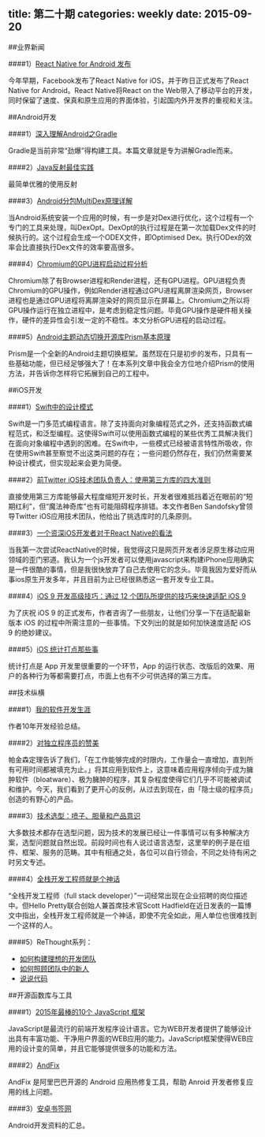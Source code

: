 title: 第二十期
categories: weekly
date: 2015-09-20
---

##业界新闻

####1）[React Native for Android 发布](https://facebook.github.io/react-native/)

今年早期，Facebook发布了React Native for iOS，并于昨日正式发布了React Native for Android。React Native将React on the Web带入了移动平台的开发，同时保留了速度、保真和原生应用的界面体验，引起国内外开发界的重视和关注。


##Android开发

####1）[深入理解Android之Gradle](http://android.jobbole.com/81436/?utm_source=tuicool)

Gradle是当前非常“劲爆”得构建工具。本篇文章就是专为讲解Gradle而来。

####2）[Java反射最佳实践](https://github.com/tianzhijiexian/Android-Best-Practices/blob/master/2015.9/reflect/reflect.md)

最简单优雅的使用反射

####3）[Android分包MultiDex原理详解](http://blog.csdn.net/yzzst/article/details/48290701)

当Android系统安装一个应用的时候，有一步是对Dex进行优化，这个过程有一个专门的工具来处理，叫DexOpt。DexOpt的执行过程是在第一次加载Dex文件的时候执行的。这个过程会生成一个ODEX文件，即Optimised Dex。执行ODex的效率会比直接执行Dex文件的效率要高很多。

####4）[Chromium的GPU进程启动过程分析](http://blog.csdn.net/luoshengyang/article/details/48123761)

Chromium除了有Browser进程和Render进程，还有GPU进程。GPU进程负责Chromium的GPU操作，例如Render进程通过GPU进程离屏渲染网页，Browser进程也是通过GPU进程将离屏渲染好的网页显示在屏幕上。Chromium之所以将GPU操作运行在独立进程中，是考虑到稳定性问题。毕竟GPU操作是硬件相关操作，硬件的差异性会引发一定的不稳性。本文分析GPU进程的启动过程。

####5）[Android主题动态切换开源库Prism基本原理](http://www.devtf.cn/?p=1056)

Prism是一个全新的Android主题切换框架。虽然现在只是初步的发布，只具有一些基础功能，但已经足够强大了！在本系列文章中我会全方位地介绍Prism的使用方法，并告诉你怎样将它拓展到自己的工程中。

##iOS开发

####1）[Swift中的设计模式](http://www.infoq.com/cn/articles/design-patterns-in-swift)

Swift是一门多范式编程语言。除了支持面向对象编程范式之外，还支持函数式编程范式，和泛型编程。这使得Swift可以使用函数式编程的某些优秀工具解决我们在面向对象编程中遇到的困难。在Swift中，一些模式已经被语言特性所吸收，你在使用Swift甚至察觉不出这类问题的存在；一些问题仍然存在，我们仍然需要某种设计模式，但实现起来会更为简便。

####2）[前Twitter iOS技术团队负责人：使用第三方库的四大准则](http://www.csdn.net/article/2015-09-15/2825703-when-to-avoid-libraries)

直接使用第三方库能够最大程度缩短开发时长，开发者很难抵挡着近在眼前的“短期红利”，但“魔法神奇库”也有可能阻碍程序排错。本文作者Ben Sandofsky曾领导Twitter iOS应用技术团队，他给出了挑选库时的几条原则。

####3）[一个资深iOS开发者对于React Native的看法](http://blog.csdn.net/zhe13/article/details/48439967#0-tsina-1-99344-397232819ff9a47a7b7e80a40613cfe1)

当我第一次尝试ReactNative的时候，我觉得这只是网页开发者涉足原生移动应用领域的歪门邪道。我认为一个js开发者可以使用javascript来构建iPhone应用确实是一件很酷的事情，但是我很快放弃了自己去使用它的念头。毕竟我因为爱好而从事ios原生开发多年，并且目前为止已经很熟悉这一套开发专业工具。

####4）[iOS 9 开发高级技巧：通过 12 个团队所提供的技巧来快速适配 iOS 9](https://realm.io/cn/news/tips-for-ios-9-development/?hmsr=toutiao.io&utm_medium=toutiao.io&utm_source=toutiao.io)

为了庆祝 iOS 9 的正式发布，作者咨询了一些朋友，让他们分享一下在适配最新版本 iOS 的过程中所需注意的一些事情。下文列出的就是如何加快速度适配 iOS 9 的绝妙建议。

####5）[iOS 统计打点那些事](http://limboy.me/ios/2015/09/09/ios-analytics.html?utm_source=tuicool)

统计打点是 App 开发里很重要的一个环节，App 的运行状态、改版后的效果、用户的各种行为等都需要打点，市面上也有不少可供选择的第三方库。 


##技术纵横

####1）[我的软件开发生涯](http://www.cnblogs.com/unruledboy/p/DevCareer.html?hmsr=toutiao.io&utm_medium=toutiao.io&utm_source=toutiao.io)

作者10年开发经验总结。

####2）[对独立程序员的赞美](http://www.labazhou.net/2015/09/a-salute-to-solo-programmers/)

帕金森定理告诉了我们，「在工作能够完成的时限内，工作量会一直增加，直到所有可用时间都被填充为止。」将其应用到软件上，这意味着应用程序倾向于成为臃肿软件（bloatware）、极为臃肿的程序，其复杂程度使得它们几乎不可能被调试和维护。今天，我们看到了更开心的反例，从过去到现在，由「隐士级的程序员」创造的有野心的产品。

####3）[技术选型：喷子、胆量和产品意识](http://ericliang.info/technology-selection-trolls-courage-and-product-sense/?hmsr=toutiao.io&utm_medium=toutiao.io&utm_source=toutiao.io)

大多数技术都存在选型问题，因为技术的发展已经让一件事情可以有多种解决方案，选型问题就自然出现。前段时间也有人说过语言选型，这里举的例子是在组件、框架、服务的范畴。其中有相通之处，各位可以自行领会，不同之处待有闲之时另文专述。

####4）[全栈开发工程师就是个神话](http://www.infoq.com/cn/news/2015/09/Stack-Ops)

“全栈开发工程师（full stack developer）”一词经常出现在企业招聘的岗位描述中。但Hello Pretty联合创始人兼首席技术官Scott Hadfield在近日发表的一篇博文中指出，全栈开发工程师就是一个神话，即使不完全如此，用人单位也很难找到一个这样的人。

####5）ReThought系列：

* [如何构建理想的开发团队](https://www.phodal.com/blog/rethink-one-build-dream-team/)
* [如何照顾团队中的新人](https://www.phodal.com/blog/rethink-one-help-new-hire/)
* [说说代码](https://www.phodal.com/blog/rethink-3-about-code/)

##开源函数库与工具

####1）[2015年最棒的10个 JavaScript 框架](http://info.9iphp.com/2015-best-javascript-frameworks/?hmsr=toutiao.io&utm_medium=toutiao.io&utm_source=toutiao.io)

JavaScript是最流行的前端开发程序设计语言。它为WEB开发者提供了能够设计出具有丰富功能、干净用户界面的WEB应用的能力。JavaScript框架使得WEB应用的设计变的简单，并且它能够提供很多的功能和方法。

####2）[AndFix](https://github.com/alibaba/AndFix)

AndFix 是阿里巴巴开源的 Android 应用热修复工具，帮助 Anroid 开发者修复应用的线上问题。

####3）[安卓书签网](https://github.com/ColorfulCat/AndroidGuide)

Android开发资料的汇总。









